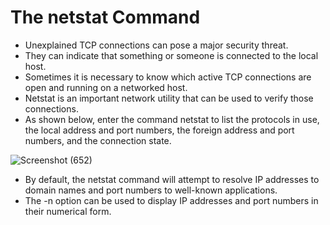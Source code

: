 # The netstat Command

- Unexplained TCP connections can pose a major security threat. 
- They can indicate that something or someone is connected to the local host. 
- Sometimes it is necessary to know which active TCP connections are open and running on a networked host. 
- Netstat is an important network utility that can be used to verify those connections. 
- As shown below, enter the command netstat to list the protocols in use, the local address and port numbers, the foreign address and port numbers, and the connection state.

![Screenshot (652)](https://user-images.githubusercontent.com/63872951/173616311-81583ed7-21d7-4df7-8926-ba600b7da14c.png)

- By default, the netstat command will attempt to resolve IP addresses to domain names and port numbers to well-known applications. 
- The -n option can be used to display IP addresses and port numbers in their numerical form.
